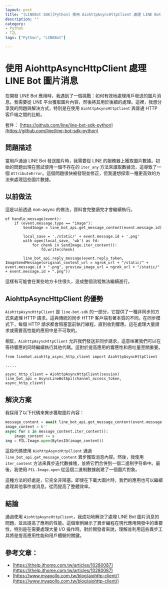 ```yaml
---
layout: post
title: "[LINEBot SDK][Python] 使用 AiohttpAsyncHttpClient 處理 LINE Bot 圖片消息"
description: ""
category: 
- Python
- TIL
tags: ["Python", "LINEBot"]

---
```


# 使用 AiohttpAsyncHttpClient 處理 LINE Bot 圖片消息

在開發 LINE Bot 應用時，我遇到了一個挑戰：如何有效地處理用戶發送的圖片消息。我需要從 LINE 平台獲取圖片內容，然後將其用於後續的處理。這裡，我想分享我的問題與解決方式，特別是在使用 `AiohttpAsyncHttpClient` 與普通 HTTP 客戶端之間的比較。

套件： [https://github.com/line/line-bot-sdk-python](https://github.com/line/line-bot-sdk-python)

## 問題描述

當用戶通過 LINE Bot 發送圖片時，我需要從 LINE 的服務器上獲取圖片數據。初始的問題出現在嘗試使用一個不存在的 `iter_any` 方法來讀取數據流，這導致了一個 `AttributeError`。這個問題很快被發現並修正，但我還想探索一種更高效的方法來處理這些圖片數據。

## 以前做法

這是以前透過 non-async 的做法，資料會完整讀完才會繼續執行。

```
ef handle_message(event):
	if (event.message.type == "image"):
		SendImage = line_bot_api.get_message_content(event.message.id)

		local_save = './static/' + event.message.id + '.png'
		with open(local_save, 'wb') as fd:
			for chenk in SendImage.iter_content():
				fd.write(chenk)
                
		line_bot_api.reply_message(event.reply_token, ImageSendMessage(original_content_url = ngrok_url + "/static/" + event.message.id + ".png", preview_image_url = ngrok_url + "/static/" + event.message.id + ".png"))
```

這樣有可能會在某些地方卡住很久，造成整個流程無法繼續進行。

## AiohttpAsyncHttpClient 的優勢

`AiohttpAsyncHttpClient` 是 `line-bot-sdk` 的一部分，它提供了一種非同步的方式來處理 HTTP 請求。這與傳統的同步 HTTP 客戶端有著本質的不同。在同步模式下，每個 HTTP 請求都會阻塞當前執行線程，直到收到響應。這在處理大量請求或需要高性能的應用中是不可取的。

相反，`AiohttpAsyncHttpClient` 允許我們發送非同步請求，這意味著我們可以在等待響應的同時繼續執行其他代碼。這對於提高應用的響應性和吞吐量至關重要。

```
from linebot.aiohttp_async_http_client import AiohttpAsyncHttpClient

.....

async_http_client = AiohttpAsyncHttpClient(session)
line_bot_api = AsyncLineBotApi(channel_access_token, async_http_client)
```



## 解決方案

我採用了以下代碼來異步獲取圖片內容：

```python
message_content = await line_bot_api.get_message_content(event.message.id)
image_content = b''
async for s in message_content.iter_content():
    image_content += s
img = PIL.Image.open(BytesIO(image_content))
```

這段代碼使用 `AiohttpAsyncHttpClient` 通過 `line_bot_api.get_message_content` 異步獲取消息內容。然後，我使用 `iter_content` 方法來異步迭代數據塊，並將它們合併到一個二進制字符串中。最後，我使用 `PIL.Image.open` 從這個二進制數據創建了一個圖片對象。

這種方法的好處是，它完全非阻塞。即使在下載大圖片時，我們的應用也可以繼續處理其他事件或消息，從而提高了整體效率。

## 結論

通過使用 `AiohttpAsyncHttpClient`，我成功地解決了處理 LINE Bot 圖片消息的問題，並且提高了應用的性能。這個案例展示了異步編程在現代應用開發中的重要性，特別是在需要處理大量 I/O 操作時。對於開發者來說，理解並利用這些異步工具將是提高應用性能和用戶體驗的關鍵。



## 參考文章：

- [https://ithelp.ithome.com.tw/articles/10280087](https://ithelp.ithome.com.tw/articles/10280087)
- [https://www.myapollo.com.tw/blog/aiohttp-client/](https://www.myapollo.com.tw/blog/aiohttp-client/)

